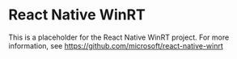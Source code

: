 # React Native WinRT

This is a placeholder for the React Native WinRT project. For more information, see https://github.com/microsoft/react-native-winrt
